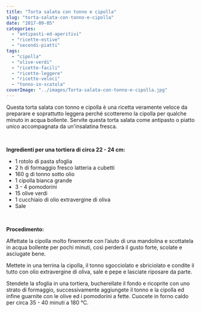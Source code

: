 ```yaml
---
title: "Torta salata con tonno e cipolla"
slug: "torta-salata-con-tonno-e-cipolla"
date: "2017-09-05"
categories: 
  - "antipasti-ed-aperitivi"
  - "ricette-estive"
  - "secondi-piatti"
tags: 
  - "cipolla"
  - "olive-verdi"
  - "ricette-facili"
  - "ricette-leggere"
  - "ricette-veloci"
  - "tonno-in-scatola"
coverImage: "../images/Torta-salata-con-tonno-e-cipolla.jpg"
---
```


Questa torta salata con tonno e cipolla è una ricetta veramente veloce da preparare e soprattutto leggera perché scotteremo la cipolla per qualche minuto in acqua bollente. Servite questa torta salata come antipasto o piatto unico accompagnata da un'insalatina fresca.

 

**Ingredienti per una tortiera di circa 22 - 24 cm:**

- 1 rotolo di pasta sfoglia
- 2 h di formaggio fresco latteria a cubetti
- 160 g di tonno sotto olio
- 1 cipolla bianca grande
- 3 - 4 pomodorini
- 15 olive verdi
- 1 cucchiaio di olio extravergine di oliva
- Sale

 

**Procedimento:**

Affettate la cipolla molto finemente con l’aiuto di una mandolina e scottatela in acqua bollente per pochi minuti, così perderà il gusto forte, scolate e asciugate bene.

Mettete in una terrina la cipolla, il tonno sgocciolato e sbriciolato e condite il tutto con olio extravergine di oliva, sale e pepe e lasciate riposare da parte.

Stendete la sfoglia in una tortiera, bucherellate il fondo e ricoprite con uno strato di formaggio, successivamente aggiungete il tonno e la cipolla ed infine guarnite con le olive ed i pomodorini a fette. Cuocete in forno caldo per circa 35 - 40 minuti a 180 °C.

